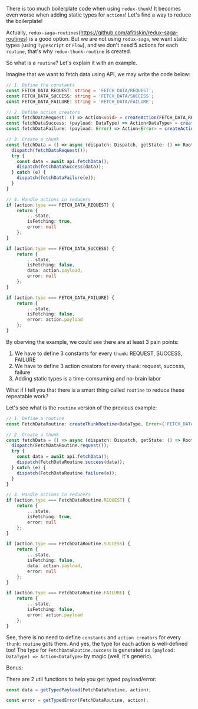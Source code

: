 There is too much boilerplate code when using `redux-thunk`!
It becomes even worse when adding static types for `actions`!
Let's find a way to reduce the boilerplate!

Actually, `redux-saga-routines`(https://github.com/afitiskin/redux-saga-routines) is a good option.
But we are not using `redux-saga`, we want static types (using `Typescript` or `Flow`), and we don't need 5 actions for each `routine`, that's why `redux-thunk-routine` is created.

So what is a `routine`? Let's explain it with an example.

Imagine that we want to fetch data using API, we may write the code below:

```typescript
// 1. Define the constants
const FETCH_DATA_REQUEST: string = 'FETCH_DATA/REQUEST';
const FETCH_DATA_SUCCESS: string = 'FETCH_DATA/SUCCESS';
const FETCH_DATA_FAILURE: string = 'FETCH_DATA/FAILURE';

// 2. Define action creators
const fetchDataRequest: () => Action<void> = createAction(FETCH_DATA_REQUEST);
const fetchDataSuccess: (payload: DataType) => Action<DataType> = createAction(FETCH_DATA_SUCCESS);
const fetchDataFailure: (payload: Error) => Action<Error> = createAction(FETCH_DATA_FAILURE);

// 3. Create a thunk
const fetchData = () => async (dispatch: Dispatch, getState: () => RootState) => {
  dispatch(fetchDataRequest());
  try {
    const data = await api.fetchData();
    dispatch(fetchDataSuccess(data));
  } catch (e) {
    dispatch(fetchDataFailure(e));
  }
}

// 4. Handle actions in reducers
if (action.type === FETCH_DATA_REQUEST) {
    return {
        ...state,
        isFetching: true,
        error: null
    };
}

if (action.type === FETCH_DATA_SUCCESS) {
    return {
        ...state,
        isFetching: false,
        data: action.payload,
        error: null
    };
}

if (action.type === FETCH_DATA_FAILURE) {
    return {
        ...state,
        isFetching: false,
        error: action.payload
    };
}
```

By oberving the example, we could see there are at least 3 pain points:

1. We have to define 3 constants for every `thunk`: REQUEST, SUCCESS, FAILURE
2. We have to define 3 action creators for every `thunk`: request, success, failure
3. Adding static types is a time-comsuming and no-brain labor

What if I tell you that there is a smart thing called `routine` to reduce these repeatable work?

Let's see what is the `routine` version of the previous example:

```typescript
// 1. Define a routine
const FetchDataRoutine: createThunkRoutine<DataType, Error>('FETCH_DATA')

// 2. Create a thunk
const fetchData = () => async (dispatch: Dispatch, getState: () => RootState) => {
  dispatch(FetchDataRoutine.request());
  try {
    const data = await api.fetchData();
    dispatch(FetchDataRoutine.success(data));
  } catch (e) {
    dispatch(FetchDataRoutine.failure(e));
  }
}

// 3. Handle actions in reducers
if (action.type === FetchDataRoutine.REQUEST) {
    return {
        ...state,
        isFetching: true,
        error: null
    };
}

if (action.type === FetchDataRoutine.SUCCESS) {
    return {
        ...state,
        isFetching: false,
        data: action.payload,
        error: null
    };
}

if (action.type === FetchDataRoutine.FAILURE) {
    return {
        ...state,
        isFetching: false,
        error: action.payload
    };
}
```

See, there is no need to define `constants` and `action creators` for every `thunk`: `routine` gots them.
And yes, the type for each action is well-defined too!
The type for `FetchDataRoutine.success` is generated as `(payload: DataType) => Action<DataType>` by magic (well, it's generic).

Bonus:

There are 2 util functions to help you get typed payload/error:

```typescript
const data = getTypedPayload(FetchDataRoutine, action);

const error = getTypedError(FetchDataRoutine, action);
```